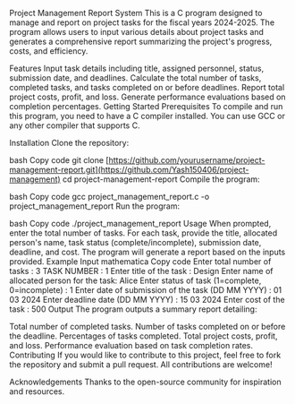 Project Management Report System
This is a C program designed to manage and report on project tasks for the fiscal years 2024-2025. The program allows users to input various details about project tasks and generates a comprehensive report summarizing the project's progress, costs, and efficiency.

Features
Input task details including title, assigned personnel, status, submission date, and deadlines.
Calculate the total number of tasks, completed tasks, and tasks completed on or before deadlines.
Report total project costs, profit, and loss.
Generate performance evaluations based on completion percentages.
Getting Started
Prerequisites
To compile and run this program, you need to have a C compiler installed. You can use GCC or any other compiler that supports C.

Installation
Clone the repository:

bash
Copy code
git clone [https://github.com/yourusername/project-management-report.git](https://github.com/Yash150406/project-management)
cd project-management-report
Compile the program:

bash
Copy code
gcc project_management_report.c -o project_management_report
Run the program:

bash
Copy code
./project_management_report
Usage
When prompted, enter the total number of tasks.
For each task, provide the title, allocated person's name, task status (complete/incomplete), submission date, deadline, and cost.
The program will generate a report based on the inputs provided.
Example Input
mathematica
Copy code
Enter total number of tasks : 
3
TASK NUMBER : 1
Enter title of the task : 
Design
Enter name of allocated person for the task: 
Alice
Enter status of task (1=complete, 0=incomplete) : 
1
Enter date of submission of the task (DD MM YYYY) : 
01 03 2024
Enter deadline date (DD MM YYYY) : 
15 03 2024
Enter cost of the task : 
500
Output
The program outputs a summary report detailing:

Total number of completed tasks.
Number of tasks completed on or before the deadline.
Percentages of tasks completed.
Total project costs, profit, and loss.
Performance evaluation based on task completion rates.
Contributing
If you would like to contribute to this project, feel free to fork the repository and submit a pull request. All contributions are welcome!

Acknowledgements
Thanks to the open-source community for inspiration and resources.
